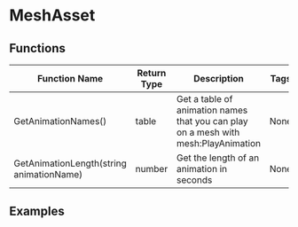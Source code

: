 # MeshAsset

## Functions

| Function Name | Return Type | Description | Tags |
|---------------|-------------|-------------|------|
| GetAnimationNames() | table<string> | Get a table of animation names that you can play on a mesh with mesh:PlayAnimation | None |
| GetAnimationLength(string animationName) | number | Get the length of an animation in seconds	| None |

## Examples